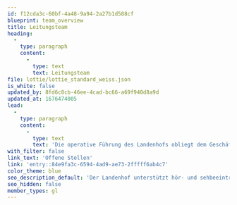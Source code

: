 ```yaml
---
id: f12cda3c-60bf-4a48-9a94-2a27b1d588cf
blueprint: team_overview
title: Leitungsteam
heading:
  -
    type: paragraph
    content:
      -
        type: text
        text: Leitungsteam
file: lottie/lottie_standard_weiss.json
is_white: false
updated_by: 8fd6c8cb-46ee-4cad-bc66-a69f940d8a9d
updated_at: 1676474005
lead:
  -
    type: paragraph
    content:
      -
        type: text
        text: 'Die operative Führung des Landenhofs obliegt dem Geschäftsführer und dessen Stellvertreterin. Jedem Bereich stehen Leitungspersonen vor, die den Geschäftsführer in der operativen Leitung unterstützen. Der Geschäftsführer und die Bereichsleitenden bilden zusammen die Geschäftsleitung.'
with_filter: false
link_text: 'Offene Stellen'
link: 'entry::84e9fa3c-6594-4ad9-ae73-2fffff6ab4c7'
color_theme: blue
seo_description_default: 'Der Landenhof unterstützt hör- und sehbeeinträchtigte Kinder & Jugendliche in ihrem selbstbestimmten Leben durch Förderung ihrer Fähigkeiten & Entwicklung'
seo_hidden: false
member_types: gl
---
```


